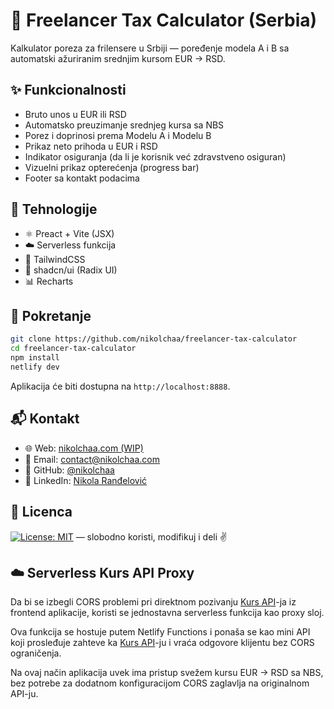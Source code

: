 # 💸 Freelancer Tax Calculator (Serbia)

Kalkulator poreza za frilensere u Srbiji — poređenje modela A i B sa automatski ažuriranim srednjim kursom EUR → RSD.

## ✨ Funkcionalnosti

- Bruto unos u EUR ili RSD
- Automatsko preuzimanje srednjeg kursa sa NBS
- Porez i doprinosi prema Modelu A i Modelu B
- Prikaz neto prihoda u EUR i RSD
- Indikator osiguranja (da li je korisnik već zdravstveno osiguran)
- Vizuelni prikaz opterećenja (progress bar)
- Footer sa kontakt podacima

## 🔧 Tehnologije

- ⚛️ Preact + Vite (JSX)
- ☁️ Serverless funkcija
- 🎨 TailwindCSS
- 🧹 shadcn/ui (Radix UI)
- 📊 Recharts

## 🚀 Pokretanje

```bash
git clone https://github.com/nikolchaa/freelancer-tax-calculator
cd freelancer-tax-calculator
npm install
netlify dev
```

Aplikacija će biti dostupna na `http://localhost:8888`.

## 📬 Kontakt

- 🌐 Web: [nikolchaa.com (WIP)](https://nikolchaa.com)
- 📧 Email: [contact@nikolchaa.com](mailto:contact@nikolchaa.com)
- 🐙 GitHub: [@nikolchaa](https://github.com/nikolchaa)
- 💼 LinkedIn: [Nikola Ranđelović](https://www.linkedin.com/in/nikolchaa)

## 🧪 Licenca

[![License: MIT](https://img.shields.io/badge/License-MIT-green.svg)](./LICENSE) — slobodno koristi, modifikuj i deli ✌️

## ☁️ Serverless Kurs API Proxy

Da bi se izbegli CORS problemi pri direktnom pozivanju [Kurs API](https://kurs.resenje.org/doc/)-ja iz frontend aplikacije, koristi se jednostavna serverless funkcija kao proxy sloj.

Ova funkcija se hostuje putem Netlify Functions i ponaša se kao mini API koji prosleđuje zahteve ka [Kurs API](https://kurs.resenje.org/doc/)-ju i vraća odgovore klijentu bez CORS ograničenja.

Na ovaj način aplikacija uvek ima pristup svežem kursu EUR → RSD sa NBS, bez potrebe za dodatnom konfiguracijom CORS zaglavlja na originalnom API-ju.
